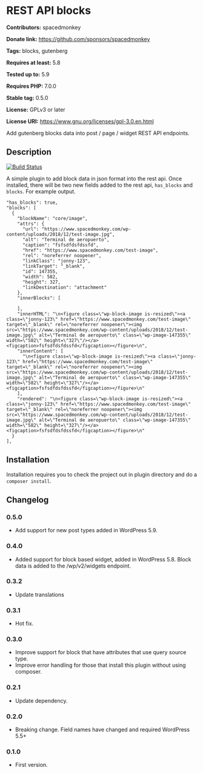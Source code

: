 # REST API blocks #
**Contributors:** spacedmonkey

**Donate link:** https://github.com/sponsors/spacedmonkey

**Tags:** blocks, gutenberg

**Requires at least:** 5.8

**Tested up to:** 5.9

**Requires PHP:** 7.0.0

**Stable tag:** 0.5.0

**License:** GPLv3 or later

**License URI:** https://www.gnu.org/licenses/gpl-3.0.en.html

Add gutenberg blocks data into post / page / widget REST API endpoints.

## Description ##

[![Build Status](https://travis-ci.com/spacedmonkey/wp-rest-blocks.svg?branch=master)](https://travis-ci.com/spacedmonkey/wp-rest-blocks)

A simple plugin to add block data in json format into the rest api. Once installed, there will be two new fields added to the rest api, `has_blocks` and `blocks`.
For example output.
```
"has_blocks": true,
"blocks": [
  {
	"blockName": "core/image",
	"attrs": {
	  "url": "https://www.spacedmonkey.com/wp-content/uploads/2018/12/test-image.jpg",
	  "alt": "Terminal de aeropuerto",
	  "caption": "fsfsdfdsfdssfd",
	  "href": "https://www.spacedmonkey.com/test-image",
	  "rel": "noreferrer noopener",
	  "linkClass": "jonny-123",
	  "linkTarget": "_blank",
	  "id": 147355,
	  "width": 582,
	  "height": 327,
	  "linkDestination": "attachment"
	},
	"innerBlocks": [

	],
	"innerHTML": "\n<figure class=\"wp-block-image is-resized\"><a class=\"jonny-123\" href=\"https://www.spacedmonkey.com/test-image\" target=\"_blank\" rel=\"noreferrer noopener\"><img src=\"https://www.spacedmonkey.com/wp-content/uploads/2018/12/test-image.jpg\" alt=\"Terminal de aeropuerto\" class=\"wp-image-147355\" width=\"582\" height=\"327\"/></a><figcaption>fsfsdfdsfdssfd</figcaption></figure>\n",
	"innerContent": [
	  "\n<figure class=\"wp-block-image is-resized\"><a class=\"jonny-123\" href=\"https://www.spacedmonkey.com/test-image\" target=\"_blank\" rel=\"noreferrer noopener\"><img src=\"https://www.spacedmonkey.com/wp-content/uploads/2018/12/test-image.jpg\" alt=\"Terminal de aeropuerto\" class=\"wp-image-147355\" width=\"582\" height=\"327\"/></a><figcaption>fsfsdfdsfdssfd</figcaption></figure>\n"
	],
	"rendered": "\n<figure class=\"wp-block-image is-resized\"><a class=\"jonny-123\" href=\"https://www.spacedmonkey.com/test-image\" target=\"_blank\" rel=\"noreferrer noopener\"><img src=\"https://www.spacedmonkey.com/wp-content/uploads/2018/12/test-image.jpg\" alt=\"Terminal de aeropuerto\" class=\"wp-image-147355\" width=\"582\" height=\"327\"/></a><figcaption>fsfsdfdsfdssfd</figcaption></figure>\n"
  }
],
```

## Installation ##

Installation requires you to check the project out in plugin directory and do a `composer install`.

## Changelog ##

### 0.5.0 ###
* Add support for new post types added in WordPress 5.9.

### 0.4.0 ###
* Added support for block based widget, added in WordPress 5.8. Block data is added to the /wp/v2/widgets endpoint.

### 0.3.2 ###
* Update translations

### 0.3.1 ###
* Hot fix.

### 0.3.0 ###

* Improve support for block that have attributes that use query source type.
* Improve error handling for those that install this plugin without using composer.

### 0.2.1 ###
* Update dependency.

### 0.2.0 ###
* Breaking change. Field names have changed and required WordPress 5.5+

### 0.1.0 ###
* First version.

